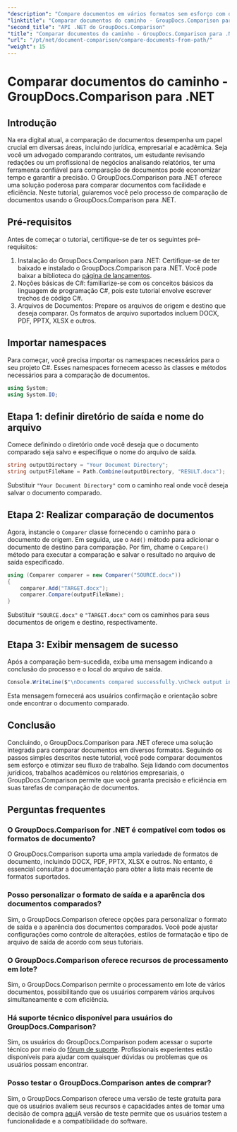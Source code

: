 ```yaml
---
"description": "Compare documentos em vários formatos sem esforço com o GroupDocs.Comparison para .NET. Economize tempo e garanta precisão em tarefas jurídicas, acadêmicas e comerciais."
"linktitle": "Comparar documentos do caminho - GroupDocs.Comparison para .NET"
"second_title": "API .NET do GroupDocs.Comparison"
"title": "Comparar documentos do caminho - GroupDocs.Comparison para .NET"
"url": "/pt/net/document-comparison/compare-documents-from-path/"
"weight": 15
---
```


# Comparar documentos do caminho - GroupDocs.Comparison para .NET

## Introdução
Na era digital atual, a comparação de documentos desempenha um papel crucial em diversas áreas, incluindo jurídica, empresarial e acadêmica. Seja você um advogado comparando contratos, um estudante revisando redações ou um profissional de negócios analisando relatórios, ter uma ferramenta confiável para comparação de documentos pode economizar tempo e garantir a precisão. O GroupDocs.Comparison para .NET oferece uma solução poderosa para comparar documentos com facilidade e eficiência. Neste tutorial, guiaremos você pelo processo de comparação de documentos usando o GroupDocs.Comparison para .NET.
## Pré-requisitos
Antes de começar o tutorial, certifique-se de ter os seguintes pré-requisitos:
1. Instalação do GroupDocs.Comparison para .NET: Certifique-se de ter baixado e instalado o GroupDocs.Comparison para .NET. Você pode baixar a biblioteca do [página de lançamentos](https://releases.groupdocs.com/comparison/net/).
2. Noções básicas de C#: familiarize-se com os conceitos básicos da linguagem de programação C#, pois este tutorial envolve escrever trechos de código C#.
3. Arquivos de Documentos: Prepare os arquivos de origem e destino que deseja comparar. Os formatos de arquivo suportados incluem DOCX, PDF, PPTX, XLSX e outros.

## Importar namespaces
Para começar, você precisa importar os namespaces necessários para o seu projeto C#. Esses namespaces fornecem acesso às classes e métodos necessários para a comparação de documentos.
```csharp
using System;
using System.IO;
```
## Etapa 1: definir diretório de saída e nome do arquivo
Comece definindo o diretório onde você deseja que o documento comparado seja salvo e especifique o nome do arquivo de saída.
```csharp
string outputDirectory = "Your Document Directory";
string outputFileName = Path.Combine(outputDirectory, "RESULT.docx");
```
Substituir `"Your Document Directory"` com o caminho real onde você deseja salvar o documento comparado.
## Etapa 2: Realizar comparação de documentos
Agora, instancie o `Comparer` classe fornecendo o caminho para o documento de origem. Em seguida, use o `Add()` método para adicionar o documento de destino para comparação. Por fim, chame o `Compare()` método para executar a comparação e salvar o resultado no arquivo de saída especificado.
```csharp
using (Comparer comparer = new Comparer("SOURCE.docx"))
{
    comparer.Add("TARGET.docx");
    comparer.Compare(outputFileName);
}
```
Substituir `"SOURCE.docx"` e `"TARGET.docx"` com os caminhos para seus documentos de origem e destino, respectivamente.
## Etapa 3: Exibir mensagem de sucesso
Após a comparação bem-sucedida, exiba uma mensagem indicando a conclusão do processo e o local do arquivo de saída.
```csharp
Console.WriteLine($"\nDocuments compared successfully.\nCheck output in {outputDirectory}.");
```
Esta mensagem fornecerá aos usuários confirmação e orientação sobre onde encontrar o documento comparado.

## Conclusão
Concluindo, o GroupDocs.Comparison para .NET oferece uma solução integrada para comparar documentos em diversos formatos. Seguindo os passos simples descritos neste tutorial, você pode comparar documentos sem esforço e otimizar seu fluxo de trabalho. Seja lidando com documentos jurídicos, trabalhos acadêmicos ou relatórios empresariais, o GroupDocs.Comparison permite que você garanta precisão e eficiência em suas tarefas de comparação de documentos.
## Perguntas frequentes
### O GroupDocs.Comparison for .NET é compatível com todos os formatos de documento?
O GroupDocs.Comparison suporta uma ampla variedade de formatos de documento, incluindo DOCX, PDF, PPTX, XLSX e outros. No entanto, é essencial consultar a documentação para obter a lista mais recente de formatos suportados.
### Posso personalizar o formato de saída e a aparência dos documentos comparados?
Sim, o GroupDocs.Comparison oferece opções para personalizar o formato de saída e a aparência dos documentos comparados. Você pode ajustar configurações como controle de alterações, estilos de formatação e tipo de arquivo de saída de acordo com seus tutoriais.
### O GroupDocs.Comparison oferece recursos de processamento em lote?
Sim, o GroupDocs.Comparison permite o processamento em lote de vários documentos, possibilitando que os usuários comparem vários arquivos simultaneamente e com eficiência.
### Há suporte técnico disponível para usuários do GroupDocs.Comparison?
Sim, os usuários do GroupDocs.Comparison podem acessar o suporte técnico por meio do [fórum de suporte](https://forum.groupdocs.com/c/comparison/12). Profissionais experientes estão disponíveis para ajudar com quaisquer dúvidas ou problemas que os usuários possam encontrar.
### Posso testar o GroupDocs.Comparison antes de comprar?
Sim, o GroupDocs.Comparison oferece uma versão de teste gratuita para que os usuários avaliem seus recursos e capacidades antes de tomar uma decisão de compra [aqui](https://releases.groupdocs.com/)A versão de teste permite que os usuários testem a funcionalidade e a compatibilidade do software.
